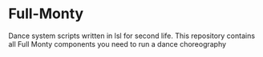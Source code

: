# Full-Monty
Dance system scripts written in lsl for second life.
This repository contains all Full Monty components you need to run a dance choreography
